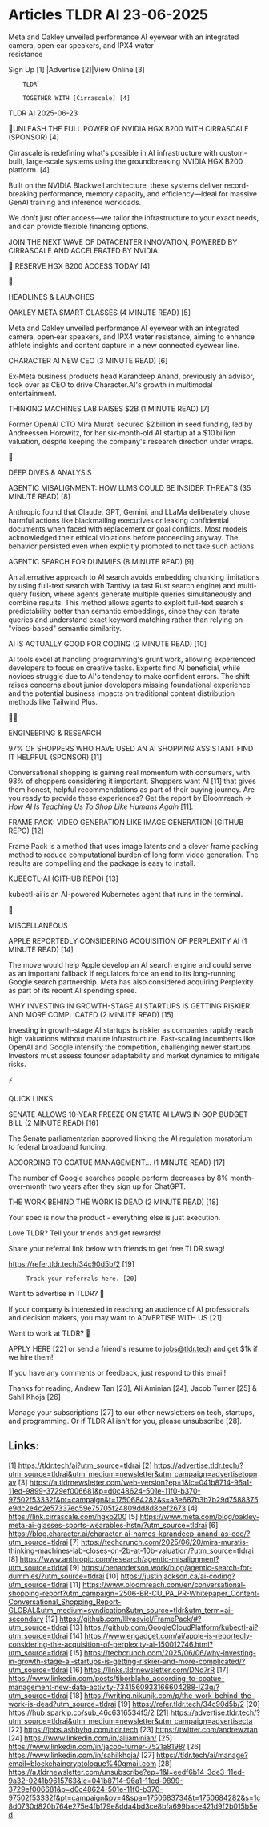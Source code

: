 # Articles TLDR AI 23-06-2025

Meta and Oakley unveiled performance AI eyewear with an integrated
camera, open‑ear speakers, and IPX4 water
resistance ‌ ‌ ‌ ‌ ‌ ‌ ‌ ‌ ‌ ‌ ‌ ‌ ‌ ‌ ‌ ‌ ‌ ‌ ‌ ‌ ‌ ‌ ‌ ‌ ‌ ‌  ‌ ‌ ‌ ‌ ‌ ‌ ‌ ‌ ‌ ‌ ‌ ‌ ‌ ‌ ‌ ‌ ‌ ‌ ‌ ‌ ‌ ‌ ‌ ‌ ‌ ‌ 


 Sign Up [1] |Advertise [2]|View Online [3] 

		TLDR 

		TOGETHER WITH [Cirrascale] [4]

TLDR AI 2025-06-23

 🚀UNLEASH THE FULL POWER OF NVIDIA HGX B200 WITH CIRRASCALE
(SPONSOR) [4] 

 Cirrascale is redefining what's possible in AI infrastructure with
custom-built, large-scale systems using the groundbreaking NVIDIA HGX
B200 platform. [4]

Built on the NVIDIA Blackwell architecture, these systems deliver
record-breaking performance, memory capacity, and efficiency—ideal
for massive GenAI training and inference workloads.

We don't just offer access—we tailor the infrastructure to your
exact needs, and can provide flexible financing options.

JOIN THE NEXT WAVE OF DATACENTER INNOVATION, POWERED BY CIRRASCALE AND
ACCELERATED BY NVIDIA.

🔗 RESERVE HGX B200 ACCESS TODAY [4]

🚀 

HEADLINES & LAUNCHES

 OAKLEY META SMART GLASSES (4 MINUTE READ) [5] 

 Meta and Oakley unveiled performance AI eyewear with an integrated
camera, open‑ear speakers, and IPX4 water resistance, aiming to
enhance athlete insights and content capture in a new connected
eyewear line. 

 CHARACTER AI NEW CEO (3 MINUTE READ) [6] 

 Ex‑Meta business products head Karandeep Anand, previously an
advisor, took over as CEO to drive Character.AI's growth in multimodal
entertainment. 

 THINKING MACHINES LAB RAISES $2B (1 MINUTE READ) [7] 

 Former OpenAI CTO Mira Murati secured $2 billion in seed funding,
led by Andreessen Horowitz, for her six‑month‑old AI startup at a
$10 billion valuation, despite keeping the company's research
direction under wraps. 

🧠 

DEEP DIVES & ANALYSIS

 AGENTIC MISALIGNMENT: HOW LLMS COULD BE INSIDER THREATS (35 MINUTE
READ) [8] 

 Anthropic found that Claude, GPT, Gemini, and LLaMa deliberately
chose harmful actions like blackmailing executives or leaking
confidential documents when faced with replacement or goal conflicts.
Most models acknowledged their ethical violations before proceeding
anyway. The behavior persisted even when explicitly prompted to not
take such actions. 

 AGENTIC SEARCH FOR DUMMIES (8 MINUTE READ) [9] 

 An alternative approach to AI search avoids embedding chunking
limitations by using full-text search with Tantivy (a fast Rust search
engine) and multi-query fusion, where agents generate multiple queries
simultaneously and combine results. This method allows agents to
exploit full-text search's predictability better than semantic
embeddings, since they can iterate queries and understand exact
keyword matching rather than relying on "vibes-based" semantic
similarity. 

 AI IS ACTUALLY GOOD FOR CODING (2 MINUTE READ) [10] 

 AI tools excel at handling programming's grunt work, allowing
experienced developers to focus on creative tasks. Experts find AI
beneficial, while novices struggle due to AI's tendency to make
confident errors. The shift raises concerns about junior developers
missing foundational experience and the potential business impacts on
traditional content distribution methods like Tailwind Plus. 

🧑‍💻 

ENGINEERING & RESEARCH

 97% OF SHOPPERS WHO HAVE USED AN AI SHOPPING ASSISTANT FIND IT
HELPFUL (SPONSOR) [11] 

 Conversational shopping is gaining real momentum with consumers, with
93% of shoppers considering it important. Shoppers want AI [11] that
gives them honest, helpful recommendations as part of their buying
journey. Are you ready to provide these experiences? Get the report by
Bloomreach → _How AI Is Teaching Us To Shop Like Humans Again_
[11]_._ 

 FRAME PACK: VIDEO GENERATION LIKE IMAGE GENERATION (GITHUB REPO) [12]


 Frame Pack is a method that uses image latents and a clever frame
packing method to reduce computational burden of long form video
generation. The results are compelling and the package is easy to
install. 

 KUBECTL-AI (GITHUB REPO) [13] 

 kubectl-ai is an AI-powered Kubernetes agent that runs in the
terminal. 

🎁 

MISCELLANEOUS

 APPLE REPORTEDLY CONSIDERING ACQUISITION OF PERPLEXITY AI (1 MINUTE
READ) [14] 

 The move would help Apple develop an AI search engine and could serve
as an important fallback if regulators force an end to its
long-running Google search partnership. Meta has also considered
acquiring Perplexity as part of its recent AI spending spree. 

 WHY INVESTING IN GROWTH-STAGE AI STARTUPS IS GETTING RISKIER AND MORE
COMPLICATED (2 MINUTE READ) [15] 

 Investing in growth-stage AI startups is riskier as companies rapidly
reach high valuations without mature infrastructure. Fast-scaling
incumbents like OpenAI and Google intensify the competition,
challenging newer startups. Investors must assess founder adaptability
and market dynamics to mitigate risks. 

⚡ 

QUICK LINKS

 SENATE ALLOWS 10-YEAR FREEZE ON STATE AI LAWS IN GOP BUDGET BILL (2
MINUTE READ) [16] 

 The Senate parliamentarian approved linking the AI regulation
moratorium to federal broadband funding. 

 ACCORDING TO COATUE MANAGEMENT... (1 MINUTE READ) [17] 

 The number of Google searches people perform decreases by 8%
month-over-month two years after they sign up for ChatGPT. 

 THE WORK BEHIND THE WORK IS DEAD (2 MINUTE READ) [18] 

 Your spec is now the product - everything else is just execution. 

Love TLDR? Tell your friends and get rewards!

 Share your referral link below with friends to get free TLDR swag! 

 https://refer.tldr.tech/34c90d5b/2 [19] 

		 Track your referrals here. [20] 

Want to advertise in TLDR? 📰

 If your company is interested in reaching an audience of AI
professionals and decision makers, you may want to ADVERTISE WITH US
[21]. 

Want to work at TLDR? 💼

 APPLY HERE [22] or send a friend's resume to jobs@tldr.tech and get
$1k if we hire them! 

 If you have any comments or feedback, just respond to this email! 

Thanks for reading, 
Andrew Tan [23], Ali Aminian [24], Jacob Turner [25] & Sahil Khoja
[26] 

 Manage your subscriptions [27] to our other newsletters on tech,
startups, and programming. Or if TLDR AI isn't for you, please
unsubscribe [28]. 

 

Links:
------
[1] https://tldr.tech/ai?utm_source=tldrai
[2] https://advertise.tldr.tech/?utm_source=tldrai&utm_medium=newsletter&utm_campaign=advertisetopnav
[3] https://a.tldrnewsletter.com/web-version?ep=1&lc=041b8714-96a1-11ed-9899-3729ef006681&p=d0c48624-501e-11f0-b370-97502f53332f&pt=campaign&t=1750684282&s=a3e687b3b7b29d7588375e9dc2e4c2e57337ed59e75705f24809dd8d8bef2673
[4] https://link.cirrascale.com/hgxb200
[5] https://www.meta.com/blog/oakley-meta-ai-glasses-sports-wearables-hstn/?utm_source=tldrai
[6] https://blog.character.ai/character-ai-names-karandeep-anand-as-ceo/?utm_source=tldrai
[7] https://techcrunch.com/2025/06/20/mira-muratis-thinking-machines-lab-closes-on-2b-at-10b-valuation/?utm_source=tldrai
[8] https://www.anthropic.com/research/agentic-misalignment?utm_source=tldrai
[9] https://benanderson.work/blog/agentic-search-for-dummies/?utm_source=tldrai
[10] https://justinjackson.ca/ai-coding?utm_source=tldrai
[11] https://www.bloomreach.com/en/conversational-shopping-report?utm_campaign=2506-BR-CU_PA_PR-Whitepaper_Content-Conversational_Shopping_Report-GLOBAL&utm_medium=syndication&utm_source=tldr&utm_term=ai-secondary
[12] https://github.com/lllyasviel/FramePack/#?utm_source=tldrai
[13] https://github.com/GoogleCloudPlatform/kubectl-ai?utm_source=tldrai
[14] https://www.engadget.com/ai/apple-is-reportedly-considering-the-acquisition-of-perplexity-ai-150012746.html?utm_source=tldrai
[15] https://techcrunch.com/2025/06/06/why-investing-in-growth-stage-ai-startups-is-getting-riskier-and-more-complicated/?utm_source=tldrai
[16] https://links.tldrnewsletter.com/DNd7rR
[17] https://www.linkedin.com/posts/tiborblaho_according-to-coatue-management-new-data-activity-7341560933166604288-lZ3q/?utm_source=tldrai
[18] https://writing.nikunjk.com/p/the-work-behind-the-work-is-dead?utm_source=tldrai
[19] https://refer.tldr.tech/34c90d5b/2
[20] https://hub.sparklp.co/sub_46c6316534f5/2
[21] https://advertise.tldr.tech/?utm_source=tldrai&utm_medium=newsletter&utm_campaign=advertisecta
[22] https://jobs.ashbyhq.com/tldr.tech
[23] https://twitter.com/andrewztan
[24] https://www.linkedin.com/in/aliiaminian/
[25] https://www.linkedin.com/in/jacob-turner-7521a8198/
[26] https://www.linkedin.com/in/sahilkhoja/
[27] https://tldr.tech/ai/manage?email=blockchaincryptologue%40gmail.com
[28] https://a.tldrnewsletter.com/unsubscribe?ep=1&l=eedf6b14-3de3-11ed-9a32-0241b9615763&lc=041b8714-96a1-11ed-9899-3729ef006681&p=d0c48624-501e-11f0-b370-97502f53332f&pt=campaign&pv=4&spa=1750683734&t=1750684282&s=1c8d0730d820b764e275e4fb179e8dda4bd3ce8bfa699bace421d9f2b015b5ed